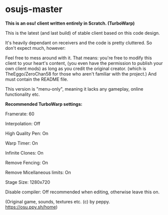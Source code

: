 # osujs-master
**This is an osu! client written entirely in Scratch. (TurboWarp)**

This is the latest (and last build) of stable client based on this code design.

It's heavily dependant on receivers and the code is pretty cluttered.
So don't expect much, however:

Feel free to mess around with it. That means: you're free to modify this client to your heart's content, (you even have the permission to publish your own client mods) 
as long as you credit the original creator. (which is TheEggo/ZeroChan58 for those who aren't familiar with the project.) And must contain the README file.

This version is "menu-only", meaning it lacks any gameplay, online functionality etc.

**Recommended TurboWarp settings:**

Framerate: 60

Interpolation: Off

High Quality Pen: On

Warp Timer: On

Infinite Clones: On

Remove Fencing: On

Remove Micellaneous limits: On

Stage Size: 1280x720

Disable compiler: Off recommended when editing, otherwise leave this on.

(Original game, sounds, textures etc. (c) by peppy. https://osu.ppy.sh/home)
